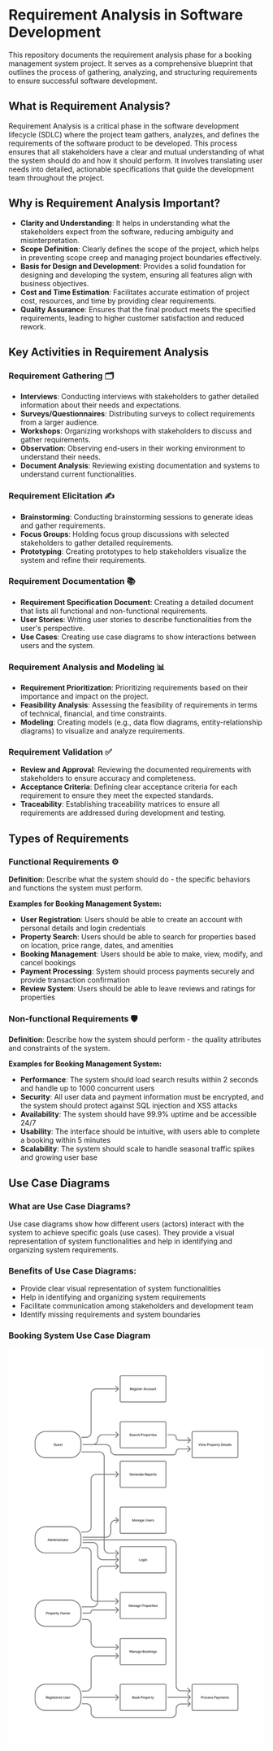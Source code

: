 # Requirement Analysis in Software Development

This repository documents the requirement analysis phase for a booking management system project. It serves as a comprehensive blueprint that outlines the process of gathering, analyzing, and structuring requirements to ensure successful software development.

## What is Requirement Analysis?

Requirement Analysis is a critical phase in the software development lifecycle (SDLC) where the project team gathers, analyzes, and defines the requirements of the software product to be developed. This process ensures that all stakeholders have a clear and mutual understanding of what the system should do and how it should perform. It involves translating user needs into detailed, actionable specifications that guide the development team throughout the project.

## Why is Requirement Analysis Important?

- **Clarity and Understanding**: It helps in understanding what the stakeholders expect from the software, reducing ambiguity and misinterpretation.
- **Scope Definition**: Clearly defines the scope of the project, which helps in preventing scope creep and managing project boundaries effectively.
- **Basis for Design and Development**: Provides a solid foundation for designing and developing the system, ensuring all features align with business objectives.
- **Cost and Time Estimation**: Facilitates accurate estimation of project cost, resources, and time by providing clear requirements.
- **Quality Assurance**: Ensures that the final product meets the specified requirements, leading to higher customer satisfaction and reduced rework.

## Key Activities in Requirement Analysis

### Requirement Gathering 🗂️
- **Interviews**: Conducting interviews with stakeholders to gather detailed information about their needs and expectations.
- **Surveys/Questionnaires**: Distributing surveys to collect requirements from a larger audience.
- **Workshops**: Organizing workshops with stakeholders to discuss and gather requirements.
- **Observation**: Observing end-users in their working environment to understand their needs.
- **Document Analysis**: Reviewing existing documentation and systems to understand current functionalities.

### Requirement Elicitation ✍️
- **Brainstorming**: Conducting brainstorming sessions to generate ideas and gather requirements.
- **Focus Groups**: Holding focus group discussions with selected stakeholders to gather detailed requirements.
- **Prototyping**: Creating prototypes to help stakeholders visualize the system and refine their requirements.

### Requirement Documentation 📚
- **Requirement Specification Document**: Creating a detailed document that lists all functional and non-functional requirements.
- **User Stories**: Writing user stories to describe functionalities from the user's perspective.
- **Use Cases**: Creating use case diagrams to show interactions between users and the system.

### Requirement Analysis and Modeling 📊
- **Requirement Prioritization**: Prioritizing requirements based on their importance and impact on the project.
- **Feasibility Analysis**: Assessing the feasibility of requirements in terms of technical, financial, and time constraints.
- **Modeling**: Creating models (e.g., data flow diagrams, entity-relationship diagrams) to visualize and analyze requirements.

### Requirement Validation ✅
- **Review and Approval**: Reviewing the documented requirements with stakeholders to ensure accuracy and completeness.
- **Acceptance Criteria**: Defining clear acceptance criteria for each requirement to ensure they meet the expected standards.
- **Traceability**: Establishing traceability matrices to ensure all requirements are addressed during development and testing.

## Types of Requirements

### Functional Requirements ⚙️
**Definition**: Describe what the system should do - the specific behaviors and functions the system must perform.

**Examples for Booking Management System:**
- **User Registration**: Users should be able to create an account with personal details and login credentials
- **Property Search**: Users should be able to search for properties based on location, price range, dates, and amenities
- **Booking Management**: Users should be able to make, view, modify, and cancel bookings
- **Payment Processing**: System should process payments securely and provide transaction confirmation
- **Review System**: Users should be able to leave reviews and ratings for properties

### Non-functional Requirements 🛡️
**Definition**: Describe how the system should perform - the quality attributes and constraints of the system.

**Examples for Booking Management System:**
- **Performance**: The system should load search results within 2 seconds and handle up to 1000 concurrent users
- **Security**: All user data and payment information must be encrypted, and the system should protect against SQL injection and XSS attacks
- **Availability**: The system should have 99.9% uptime and be accessible 24/7
- **Usability**: The interface should be intuitive, with users able to complete a booking within 5 minutes
- **Scalability**: The system should scale to handle seasonal traffic spikes and growing user base

## Use Case Diagrams

### What are Use Case Diagrams?
Use case diagrams show how different users (actors) interact with the system to achieve specific goals (use cases). They provide a visual representation of system functionalities and help in identifying and organizing system requirements.

### Benefits of Use Case Diagrams:
- Provide clear visual representation of system functionalities
- Help in identifying and organizing system requirements
- Facilitate communication among stakeholders and development team
- Identify missing requirements and system boundaries

### Booking System Use Case Diagram
![Booking System Use Case Diagram](alx-booking-uc.png)

